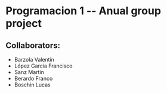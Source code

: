 # Programacion 1 -- Anual group project 

## Collaborators:

- Barzola Valentin
- López García Francisco
- Sanz Martin
- Berardo Franco
- Boschin Lucas

